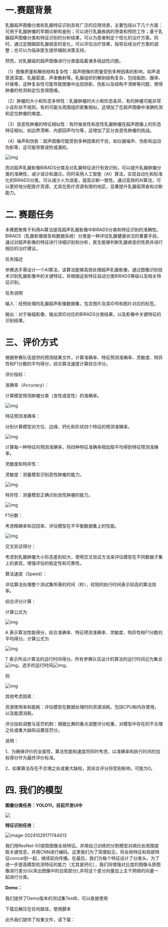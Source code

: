 # 一.赛题背景

乳腺超声图像分类和乳腺特征识别具有广泛的应用场景，主要包括以下几个方面：可用于乳腺肿瘤的早期诊断和鉴别；可以进行乳腺疾病的筛查和预防工作；基于乳腺超声图像分类和特征识别的分析结果，可以为患者制定个性化的治疗方案。同时，通过定期跟踪乳腺病变的变化，可以评估治疗效果，指导后续治疗方案的调整；也可以为临床医生提供辅助决策支持。

然而，对乳腺癌的超声图像进行分类面临着诸多挑战性问题。

（1）图像质量和解剖结构复杂性：超声图像的质量受到多种因素的影响，如声波穿透深度、乳腺密度、声束散射等。乳腺组织的解剖结构复杂，包括脂肪、腺体、纤维等，这种复杂性可能导致图像中出现阴影、伪影以及结构不清晰等问题，使得肿瘤的检测和定位变得困难。

（2）肿瘤的大小和形态多样性：乳腺肿瘤的大小和形态各异，有的肿瘤可能非常小且形状不规则，有的可能与周围组织密集相似，这增加了在超声图像中准确检测和定位肿瘤的难度。

（3）良恶性肿瘤的特征相似性：有时候良性和恶性乳腺肿瘤在超声图像上的形态特征相似，如边界清晰、内部回声均匀等，这增加了区分良恶性肿瘤的挑战。

（4）噪声和伪影：超声图像可能受到多种因素的干扰，如仪器噪声、伪影和运动伪影等，这可能导致误检或漏检。

![img](https://publicqn.saikr.com/2024/05/24/882_66505357788ad.png)

而对超声乳腺影像BIRADS分类及对乳腺特征进行有效识别，可以提升乳腺肿瘤分类的准确性，减少误诊和漏诊。同时采用人工智能（AI）算法，实现自动化和标准化的BIRADS分类，可以减少人为误差，提高诊断一致性。通过高效的AI算法，可以更好地分配医疗资源，尤其在医疗资源有限的地区，显著提升乳腺癌筛查和诊断能力。



# 二. 赛题任务

​	本赛题聚焦于利用Ai算法提高超声乳腺影像中BIRADS分类和特征识别的准确性。BIRADS（乳腺影像报告和数据系统）分类是一种评估乳腺健康状况的重要手段，通过对超声影像的特征进行详细识别和分析，医生能够判断乳腺病变的性质并进行相应的治疗建议。

任务描述

​	参赛选手需设计一个AI算法，该算法能够高效处理超声乳腺影像，通过图像识别技术识别乳腺影像中的关键特征，并根据这些特征自动分类BIRADS等级以及相关特征识别。



任务说明

输入：经预处理的乳腺超声影像数据集，包含图片及其ID号和图片对应的标签。

输出：对于每幅影像，输出其ID对应的BIRADS分类结果，以及影像中关键特征的识别结果。

# 三、评价方式

根据参赛队伍提供的预测结果文件，计算准确率、特征预测准确率、灵敏度、特异性和F1分数的平均得分，综合算法速度计算综合评分。

评价指标：

准确率（Accuracy）：

计算模型预测肿瘤分类（良性或恶性）的准确率。

![img](https://publicqn.saikr.com/2024/05/24/781_665055eabf350.png)

 特征预测准确率：

 分别计算模型对方位、边缘、钙化和形状四个特征的预测准确率。

![img](https://publicqn.saikr.com/2024/05/24/627_665055f6e31a0.png)

计算每一种特征的预测准确率，将四种特征准确率相加取平均得到特征预测准确率。

灵敏度和特异性：

灵敏度：测量模型识别恶性肿瘤的能力。

![img](https://publicqn.saikr.com/2024/05/24/352_66505600a62cb.png)

特异性：测量模型正确识别良性肿瘤的能力。

![img](https://publicqn.saikr.com/2024/05/24/280_6650560c1989a.png)

F1分数：

考虑精确率和召回率，评估模型在不平衡数据集上的性能。

 

![img](https://publicqn.saikr.com/2024/05/24/721_66505657a6c4c.png)

交叉验证得分：

考虑到乳腺肿瘤大小形态差别较大，使用交叉验证方法来评估模型在不同数据子集上的表现，增强评估的稳定性和可靠性。

算法速度（Speed）：

评估算法处理整个测试集所需的时间（秒），较短的执行时间表示较高的算法效率。

综合评分计算：

计算公式为

![img](https://publicqn.saikr.com/2024/05/24/12_6650567583d2b.png)

A 表示算法性能得分，综合准确率、特征预测准确率、灵敏度、特异性和F1分数的平均得分。计算公式为

![img](https://publicqn.saikr.com/2024/05/24/331_665056b97e9bf.png)

 

T 表示所设计算法的运行时间得分。所有参赛队伍设计的算法的运行时间记为集合![img](https://publicqn.saikr.com/2024/05/24/33_665056eca91e0.png)，选手的运行时间![img](https://publicqn.saikr.com/2024/05/24/227_665056ff7e086.png)，

则

![img](https://publicqn.saikr.com/2024/05/24/634_665057368b015.png)

其他考虑因素：

资源使用率和能耗：评估模型在数据处理时的资源消耗，包括CPU和内存使用，以及能源消耗。

评分加权调整与惩罚机制：根据比赛的重点调整评分权重，对模型中存在的不合理之处或重大缺陷设置惩罚分。

说明：

1、为确保评价的全面性，算法性能和速度将同时考虑，以准确率和执行时间的加权得分作为最终评价标准。

2、如果算法存在不合理之处或重大缺陷，其综合评分将受到影响，可能为0。

# 四. 我们的模型

**图像分类任务：YOLO11，目前开发UI中**

![](https://agent-demo-leo.oss-cn-chengdu.aliyuncs.com/yolo.png)

**特征识别任务：**

![image-20241029171744413](https://cdn.jsdelivr.net/gh/LeonardoMESSI/Picgo/img/image-20241029171744413.png)

我们用ResNet-50提取图像全局特征。并用自己训练的分割模型对病灶处周围提取关键信息，并用CNN进行编码。这里我们为了简便起见，将全局特征和局部特征concat到一起，继续前向传播。在最后，我们为每个特征设计了分类头。为了进一步提高模型检测特征的能力（尤其是钙化），我们将增强对比度的图像与原图像进行差分(以突出图像中的白斑部分),并将这个差分向量加上主干网络的向量一起进行分类。



**Demo：**

我们提供了Demo版本的测试集TestB，可以直接使用

下载后解压在任何路径，使用脚本

此外我们提供了权重文件，请下载：

[Feature_classification~SegResNet]: https://drive.google.com/file/d/1cKapyY3htjBlu1o_lNI63mfejHnaN_JH/view?usp=drive_link
[YOLOV11]: https://drive.google.com/file/d/12lxfLsdbyVwvb9xnZmjpvuS0g5RVBAy3/view?usp=drive_link

